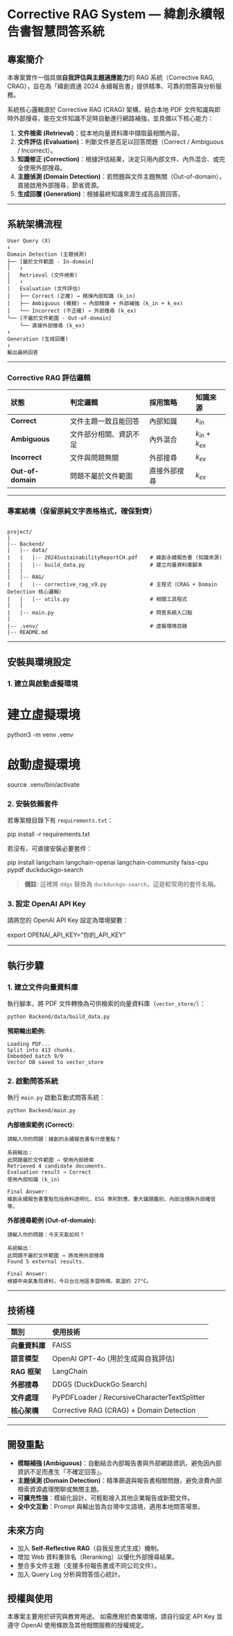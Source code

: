 # Corrective RAG System — 緯創永續報告書智慧問答系統

## 專案簡介
本專案實作一個具備**自我評估與主題適應能力**的 RAG 系統（Corrective RAG, CRAG），旨在為「緯創資通 2024 永續報告書」提供精準、可靠的問答與分析服務。

系統核心邏輯源於 Corrective RAG (CRAG) 架構，結合本地 PDF 文件知識與即時外部搜尋，能在文件知識不足時自動進行網路補強，並具備以下核心能力：

1. **文件檢索 (Retrieval)**：從本地向量資料庫中擷取最相關內容。
2. **文件評估 (Evaluation)**：判斷文件是否足以回答問題（Correct / Ambiguous / Incorrect）。
3. **知識修正 (Correction)**：根據評估結果，決定只用內部文件、內外混合、或完全使用外部搜尋。
4. **主題偵測 (Domain Detection)**：若問題與文件主題無關（Out-of-domain），直接啟用外部搜尋，節省資源。
5. **生成回覆 (Generation)**：根據最終知識來源生成高品質回答。

---

## 系統架構流程

```
User Query (X)
↓
Domain Detection (主題偵測)
├── [屬於文件範圍 - In-domain]
│   ↓
│   Retrieval (文件檢索)
│   ↓
│   Evaluation (文件評估)
│   ├── Correct (正確) → 精煉內部知識 (k_in)
│   ├── Ambiguous (模糊) → 內部精煉 + 外部補強 (k_in + k_ex)
│   └── Incorrect (不正確) → 外部搜尋 (k_ex)
└── [不屬於文件範圍 - Out-of-domain]
    └── 直接外部搜尋 (k_ex)
↓
Generation (生成回覆)
↓
輸出最終回答
```

---

### Corrective RAG 評估邏輯

| 狀態 | 判定邏輯 | 採用策略 | 知識來源 |
| :--- | :--- | :--- | :--- |
| **Correct** | 文件主題一致且能回答 | 內部知識 | $k_{in}$ |
| **Ambiguous** | 文件部分相關、資訊不足 | 內外混合 | $k_{in} + k_{ex}$ |
| **Incorrect** | 文件與問題無關 | 外部搜尋 | $k_{ex}$ |
| **Out-of-domain** | 問題不屬於文件範圍 | 直接外部搜尋 | $k_{ex}$ |

-----

### 專案結構（保留原純文字表格格式，確保對齊）

```

project/
|
|-- Backend/
|   |-- data/
|   |   |-- 2024SustainabilityReportCH.pdf    # 緯創永續報告書 (知識來源)
|   |   |-- build_data.py                     # 建立向量資料庫腳本
|   |
|   |-- RAG/
|   |   |-- corrective_rag_v9.py              # 主程式（CRAG + Domain Detection 核心邏輯）
|   |   |-- utils.py                          # 相關工具程式
|   |
|   |-- main.py                               # 問答系統入口點
|
|-- .venv/                                    # 虛擬環境目錄
|-- README.md
```
-----

## 安裝與環境設定

### 1\. 建立與啟動虛擬環境

# 建立虛擬環境
python3 -m venv .venv

# 啟動虛擬環境
source .venv/bin/activate

### 2\. 安裝依賴套件

若專案根目錄下有 `requirements.txt`：

pip install -r requirements.txt


若沒有，可直接安裝必要套件：

pip install langchain langchain-openai langchain-community faiss-cpu pypdf duckduckgo-search

> **備註**: 這裡將 `ddgs` 替換為 `duckduckgo-search`，這是較常用的套件名稱。

### 3\. 設定 OpenAI API Key

請將您的 OpenAI API Key 設定為環境變數：

export OPENAI_API_KEY="你的_API_KEY"

-----

## 執行步驟

### 1\. 建立文件向量資料庫

執行腳本，將 PDF 文件轉換為可供檢索的向量資料庫（`vector_store/`）：

```bash
python Backend/data/build_data.py
```

**預期輸出範例:**

```
Loading PDF...
Split into 413 chunks.
Embedded batch 9/9
Vector DB saved to vector_store
```

### 2\. 啟動問答系統

執行 `main.py` 啟動互動式問答系統：

```bash
python Backend/main.py
```

**內部檢索範例 (Correct):**

```
請輸入你的問題：緯創的永續報告書有什麼重點？

系統輸出：
此問題屬於文件範圍 → 使用內部檢索
Retrieved 4 candidate documents.
Evaluation result → Correct
使用內部知識 (k_in)

Final Answer:
緯創永續報告書重點包括資料透明化、ESG 準則對應、重大議題鑑別、內部治理與外部確信等。
```

**外部搜尋範例 (Out-of-domain):**

```
請輸入你的問題：今天天氣如何？

系統輸出：
此問題不屬於文件範圍 → 將改用外部搜尋
Found 5 external results.

Final Answer:
根據中央氣象局資料，今日台北地區多雲時晴，氣溫約 27°C。
```

-----

## 技術棧

| 類別 | 使用技術 |
| :--- | :--- |
| **向量資料庫** | FAISS |
| **語言模型** | OpenAI GPT-4o (用於生成與自我評估) |
| **RAG 框架** | LangChain |
| **外部搜尋** | DDGS (DuckDuckGo Search) |
| **文件處理** | PyPDFLoader / RecursiveCharacterTextSplitter |
| **核心架構** | Corrective RAG (CRAG) + Domain Detection |

-----

## 開發重點

  * **模糊補強 (Ambiguous)**：自動結合內部報告書與外部網路資訊，避免因內部資訊不足而產生「不確定回答」。
  * **主題偵測 (Domain Detection)**：精準篩選與報告書相關問題，避免浪費內部檢索資源處理閒聊或無關主題。
  * **可擴充性強**：模組化設計，可輕鬆接入其他企業報告或新聞文件。
  * **全中文互動**：Prompt 與輸出皆為台灣中文語境，適用本地問答場景。

## 未來方向

  * 加入 **Self-Reflective RAG**（自我反思式生成）機制。
  * 增加 Web 資料重排名（Reranking）以優化外部搜尋結果。
  * 整合多文件主題（支援多份報告書或不同公司文件）。
  * 加入 Query Log 分析與問答信心統計。

## 授權與使用

本專案主要用於研究與教育用途。
如需應用於商業環境，請自行設定 API Key 並遵守 OpenAI 使用條款及其他相關服務的授權規定。

```
```
